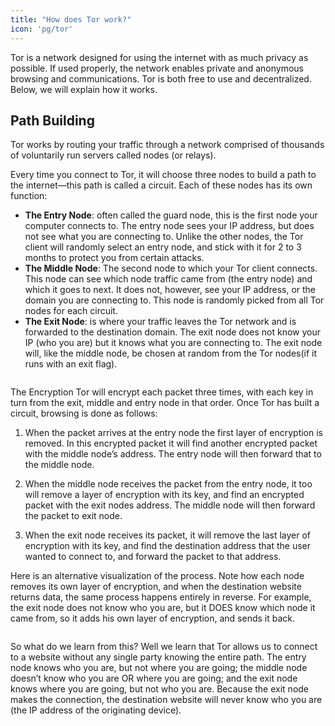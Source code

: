 ```yaml
---
title: "How does Tor work?"
icon: 'pg/tor'
---
```


Tor is a network designed for using the internet with as much privacy as possible. If used properly, the network enables private and anonymous browsing and communications. Tor is both free to use and decentralized. Below, we will explain how it works.

## Path Building

Tor works by routing your traffic through a network comprised of thousands of voluntarily run servers called nodes (or relays).

Every time you connect to Tor, it will choose three nodes to build a path to the internet—this path is called a circuit. Each of these nodes has its own function:

  - **The Entry Node**: often called the guard node, this is the first node your computer connects to. The entry node sees your IP address, but does not see what you are connecting to. Unlike the other nodes, the Tor client will randomly select an entry node, and stick with it for 2 to 3 months to protect you from certain attacks.
  - **The Middle Node**: The second node to which your Tor client connects. This node can see which node traffic came from (the entry node) and which it goes to next. It does not, however, see your IP address, or the domain you are connecting to. This node is randomly picked from all Tor nodes for each circuit.
  - **The Exit Node**: is where your traffic leaves the Tor network and is forwarded to the destination domain. The exit node does not know your IP (who you are) but it knows what you are connecting to. The exit node will, like the middle node, be chosen at random from the Tor nodes(if it runs with an exit flag).

```mermaid

```

The Encryption Tor will encrypt each packet three times, with each key in turn from the exit, middle and entry node in that order. Once Tor has built a circuit, browsing is done as follows:

1. When the packet arrives at the entry node the first layer of encryption is removed. In this encrypted packet it will find another encrypted packet with the middle node’s address. The entry node will then forward that to the middle node.

2. When the middle node receives the packet from the entry node, it too will remove a layer of encryption with its key, and find an encrypted packet with the exit nodes address. The middle node will then forward the packet to exit node.

3. When the exit node receives its packet, it will remove the last layer of encryption with its key, and find the destination address that the user wanted to connect to, and forward the packet to that address.

Here is an alternative visualization of the process. Note how each node removes its own layer of encryption, and when the destination website returns data, the same process happens entirely in reverse. For example, the exit node does not know who you are, but it DOES know which node it came from, so it adds his own layer of encryption, and sends it back.

```mermaid

```

So what do we learn from this? Well we learn that Tor allows us to connect to a website without any single party knowing the entire path. The entry node knows who you are, but not where you are going; the middle node doesn’t know who you are OR where you are going; and the exit node knows where you are going, but not who you are. Because the exit node makes the connection, the destination website will never know who you are (the IP address of the originating device).
